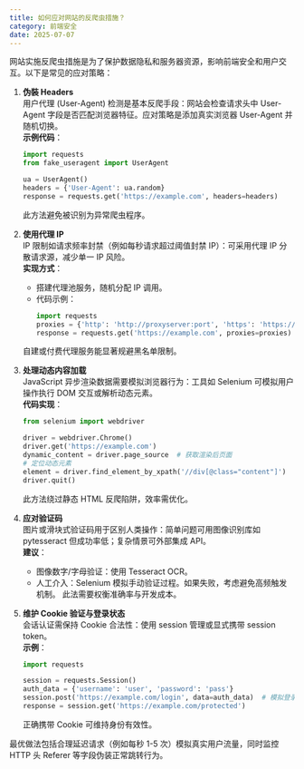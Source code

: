 ```yaml
---
title: 如何应对网站的反爬虫措施？
category: 前端安全
date: 2025-07-07
---
```

网站实施反爬虫措施是为了保护数据隐私和服务器资源，影响前端安全和用户交互。以下是常见的应对策略：

1. **伪裝 Headers**  
   用户代理 (User-Agent) 检测是基本反爬手段：网站会检查请求头中 User-Agent 字段是否匹配浏览器特征。应对策略是添加真实浏览器 User-Agent 并随机切换。  
   **示例代码**：  
   ```python
   import requests
   from fake_useragent import UserAgent
   
   ua = UserAgent()
   headers = {'User-Agent': ua.random}
   response = requests.get('https://example.com', headers=headers)
   ```
   此方法避免被识别为异常爬虫程序。

2. **使用代理 IP**  
   IP 限制如请求频率封禁（例如每秒请求超过阈值封禁 IP）：可采用代理 IP 分散请求源，减少单一 IP 风险。  
   **实现方式**：
   - 搭建代理池服务，随机分配 IP 调用。
   - 代码示例：
     ```python
     import requests
     proxies = {'http': 'http://proxyserver:port', 'https': 'https://proxyserver:port'}
     response = requests.get('https://example.com', proxies=proxies)
     ```
    自建或付费代理服务能显著规避黑名单限制。

3. **处理动态内容加载**  
   JavaScript 异步渲染数据需要模拟浏览器行为：工具如 Selenium 可模拟用户操作执行 DOM 交互或解析动态元素。  
   **代码实现**：  
   ```python
   from selenium import webdriver
   
   driver = webdriver.Chrome()
   driver.get('https://example.com')
   dynamic_content = driver.page_source  # 获取渲染后页面
   # 定位动态元素
   element = driver.find_element_by_xpath('//div[@class="content"]')
   driver.quit()
   ```
   此方法绕过静态 HTML 反爬陷阱，效率需优化。

4. **应对验证码**  
   图片或滑块式验证码用于区别人类操作：简单问题可用图像识别库如 pytesseract 但成功率低；复杂情景可外部集成 API。  
   **建议**：
   - 图像数字/字母验证：使用 Tesseract OCR。
   - 人工介入：Selenium 模拟手动验证过程。如果失败，考虑避免高频触发机制。
    此法需要权衡准确率与开发成本。

5. **维护 Cookie 验证与登录状态**  
   会话认证需保持 Cookie 合法性：使用 session 管理或显式携带 session token。  
   **示例**：  
   ```python
   import requests
   
   session = requests.Session()
   auth_data = {'username': 'user', 'password': 'pass'}
   session.post('https://example.com/login', data=auth_data)  # 模拟登录
   response = session.get('https://example.com/protected')
   ```
   正确携带 Cookie 可维持身份有效性。

最优做法包括合理延迟请求（例如每秒 1-5 次）模拟真实用户流量，同时监控 HTTP 头 Referer 等字段伪装正常跳转行为。
